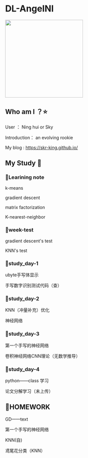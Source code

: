 # DL-AngelNI

<img src="https://s2.ax1x.com/2019/07/09/Z6lnKg.jpg" alt="" border="0" height= 250 width = "250"/>


## Who am I  ？:star:
User ： Ning hui or Sky

Introduction： an evolving rookie

My blog : <https://skr-king.github.io/>
## My Study  :notebook_with_decorative_cover:
### :lollipop:Learining note
k-means

gradient descent

matrix factorization

K-nearest-neighbor

### :lollipop:week-test

gradient descent's test

KNN's test 
### :lollipop:study_day-1
ubyte手写体显示

手写数字识别测试代码（查）
### :lollipop:study_day-2

KNN（冲量补充）优化

神经网络

### :lollipop:study_day-3

第一个手写的神经网络

卷积神经网络CNN理论（无数学推导）

### :lollipop:study_day-4

python——class 学习

论文分解学习（未上传）
## :lollipop:HOMEWORK
GD——text

第一个手写的神经网络

KNN(自)

鸢尾花分类（KNN）
